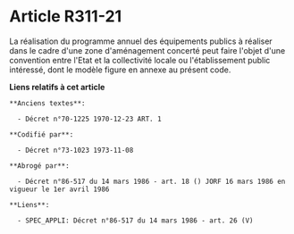 # Article R311-21

La réalisation du programme annuel des équipements publics à réaliser dans le cadre d'une zone d'aménagement concerté peut
faire l'objet d'une convention entre l'Etat et la collectivité locale ou l'établissement public intéressé, dont le modèle
figure en annexe au présent code.

**Liens relatifs à cet article**

	**Anciens textes**:

	  - Décret n°70-1225 1970-12-23 ART. 1

	**Codifié par**:

	  - Décret n°73-1023 1973-11-08

	**Abrogé par**:

	  - Décret n°86-517 du 14 mars 1986 - art. 18 () JORF 16 mars 1986 en vigueur le 1er avril 1986

	**Liens**:

	  - SPEC_APPLI: Décret n°86-517 du 14 mars 1986 - art. 26 (V)
